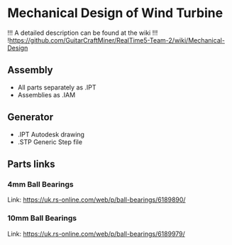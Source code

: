 # Mechanical Design of Wind Turbine

!!! A detailed description can be found at the wiki !!!
!https://github.com/GuitarCraftMiner/RealTime5-Team-2/wiki/Mechanical-Design

## Assembly
* All parts separately as .IPT
* Assemblies as .IAM

## Generator
* .IPT Autodesk drawing
* .STP Generic Step file

## Parts links

### 4mm Ball Bearings
Link: https://uk.rs-online.com/web/p/ball-bearings/6189890/
### 10mm Ball Bearings
Link: https://uk.rs-online.com/web/p/ball-bearings/6189979/
